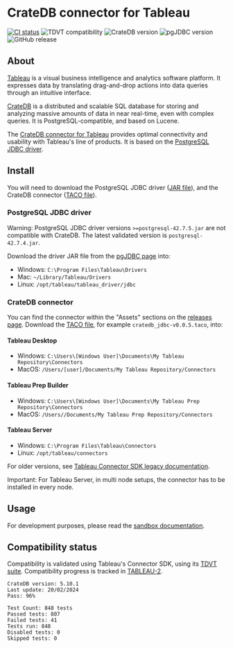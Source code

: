 # CrateDB connector for Tableau

[![CI status](https://github.com/crate/cratedb-tableau-connector/actions/workflows/main.yml/badge.svg?style=flat)](https://github.com/crate/cratedb-tableau-connector/actions/workflows/main.yml)
![TDVT compatibility](https://img.shields.io/badge/TDVT%20compatibility-96%25-brightgreen?style=flat)
![CrateDB version](https://img.shields.io/badge/CrateDB->=5.10.1-brightgreen?style=flat&logo=cratedb)
![pgJDBC version](https://img.shields.io/badge/PostgreSQL%20JDBC%20driver-<=42.7.4-brightgreen?style=flat&logo=postgresql)
![GitHub release](https://img.shields.io/github/v/release/crate/cratedb-tableau-connector?style=flat)

## About

[Tableau] is a visual business intelligence and analytics software platform.
It expresses data by translating drag-and-drop actions into data queries
through an intuitive interface.

[CrateDB] is a distributed and scalable SQL database for storing and analyzing
massive amounts of data in near real-time, even with complex queries. It is
PostgreSQL-compatible, and based on Lucene.

The [CrateDB connector for Tableau] provides optimal connectivity and usability
with Tableau's line of products. It is based on the [PostgreSQL JDBC driver].

## Install

You will need to download the PostgreSQL JDBC driver ([JAR file]), and the CrateDB connector ([TACO file]).

### PostgreSQL JDBC driver

Warning: PostgreSQL JDBC driver versions `>=postgresql-42.7.5.jar` are not compatible with CrateDB. 
The latest validated version is `postgresql-42.7.4.jar`.

Download the driver JAR file from the [pgJDBC page] into:

- Windows: `C:\Program Files\Tableau\Drivers`
- Mac: `~/Library/Tableau/Drivers`
- Linux: `/opt/tableau/tableau_driver/jdbc` 

### CrateDB connector

You can find the connector within the "Assets" sections on the
[releases page]. Download the [TACO file], for example `cratedb_jdbc-v0.0.5.taco`,
into:

#### Tableau Desktop

- Windows: `C:\Users\[Windows User]\Documents\My Tableau Repository\Connectors`
- MacOS: `/Users/[user]/Documents/My Tableau Repository/Connectors`

#### Tableau Prep Builder

- Windows: `C:\Users\[Windows User]\Documents\My Tableau Prep Repository\Connectors`
- MacOS: `/Users//Documents/My Tableau Prep Repository/Connectors`

#### Tableau Server
- Windows: `C:\Program Files\Tableau\Connectors`
- Linux: `/opt/tableau/connectors`

For older versions, see [Tableau Connector SDK legacy documentation].

Important: For Tableau Server, in multi node setups, the connector has to be installed in every node.

## Usage

For development purposes, please read the [sandbox documentation](./DEVELOP.md).

## Compatibility status

Compatibility is validated using Tableau's Connector SDK, using its
[TDVT suite]. Compatibility progress is tracked in [TABLEAU-2].

```
CrateDB version: 5.10.1
Last update: 20/02/2024
Pass: 96%
```
```
Test Count: 848 tests
Passed tests: 807
Failed tests: 41
Tests run: 848
Disabled tests: 0
Skipped tests: 0
```


[CrateDB]: https://cratedb.com/database
[CrateDB connector for Tableau]: https://github.com/crate/cratedb-tableau-connector
[JAR file]: https://en.wikipedia.org/wiki/JAR_(file_format)
[pgJDBC page]: https://jdbc.postgresql.org/download/
[PostgreSQL JDBC driver]: https://jdbc.postgresql.org/
[releases page]: https://github.com/crate/cratedb-tableau-connector/releases
[TACO file]: https://help.tableau.com/current/pro/desktop/en-us/examples_connector_sdk.htm
[Tableau]: https://www.tableau.com/
[Tableau Connector SDK legacy documentation]: https://help.tableau.com/current/pro/desktop/en-us/examples_connector_sdk.htm
[TABLEAU-2]: https://github.com/crate/cratedb-tableau-connector/issues/2
[TDVT suite]: https://tableau.github.io/connector-plugin-sdk/docs/tdvt
